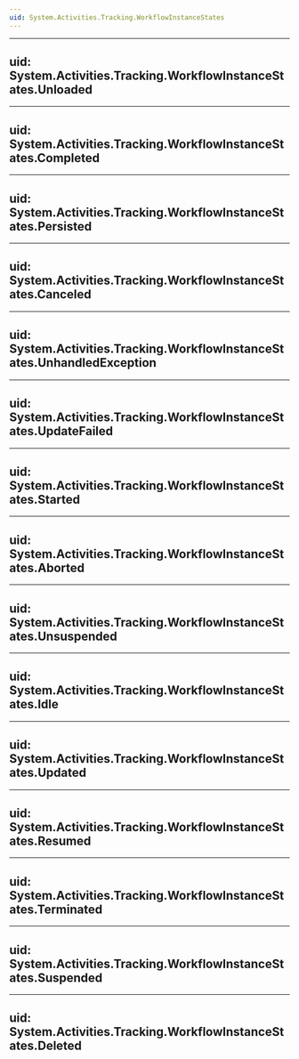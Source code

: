 ```yaml
---
uid: System.Activities.Tracking.WorkflowInstanceStates
---
```


---
uid: System.Activities.Tracking.WorkflowInstanceStates.Unloaded
---

---
uid: System.Activities.Tracking.WorkflowInstanceStates.Completed
---

---
uid: System.Activities.Tracking.WorkflowInstanceStates.Persisted
---

---
uid: System.Activities.Tracking.WorkflowInstanceStates.Canceled
---

---
uid: System.Activities.Tracking.WorkflowInstanceStates.UnhandledException
---

---
uid: System.Activities.Tracking.WorkflowInstanceStates.UpdateFailed
---

---
uid: System.Activities.Tracking.WorkflowInstanceStates.Started
---

---
uid: System.Activities.Tracking.WorkflowInstanceStates.Aborted
---

---
uid: System.Activities.Tracking.WorkflowInstanceStates.Unsuspended
---

---
uid: System.Activities.Tracking.WorkflowInstanceStates.Idle
---

---
uid: System.Activities.Tracking.WorkflowInstanceStates.Updated
---

---
uid: System.Activities.Tracking.WorkflowInstanceStates.Resumed
---

---
uid: System.Activities.Tracking.WorkflowInstanceStates.Terminated
---

---
uid: System.Activities.Tracking.WorkflowInstanceStates.Suspended
---

---
uid: System.Activities.Tracking.WorkflowInstanceStates.Deleted
---
